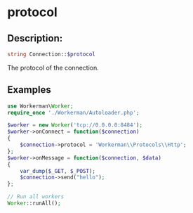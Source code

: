 # protocol

## Description:
```php
string Connection::$protocol
```

The protocol of the connection.


## Examples


```php
use Workerman\Worker;
require_once './Workerman/Autoloader.php';

$worker = new Worker('tcp://0.0.0.0:8484');
$worker->onConnect = function($connection)
{
    $connection->protocol = 'Workerman\\Protocols\\Http';
};
$worker->onMessage = function($connection, $data)
{
    var_dump($_GET, $_POST);
    $connection->send("hello");
};

// Run all workers
Worker::runAll();
```
